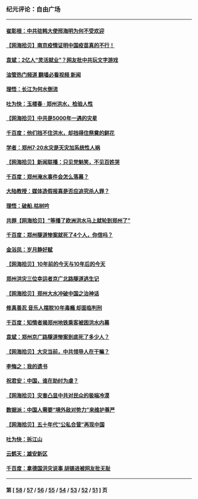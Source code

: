 ### 纪元评论：自由广场
---
#### [崔彰根：中共驻韩大使邢海明为何不受欢迎](../../pages/nsc993/n13126501.md?07310330) 
#### [【网海拾贝】南京疫情证明中国疫苗真的不行！](../../pages/nsc993/n13126542.md?07310330) 
#### [袁斌：2亿人“灵活就业”？网友批中共玩文字游戏](../../pages/nsc993/n13126226.md?07310330) 
#### [油管热门频道 翻墙必看视频 新闻](ok?07310330)
#### [理悟：长江为何水倒流](../../pages/nsc993/n13125442.md?07310330) 
#### [吐为快：玉楼春 · 郑州洪水，检验人性](../../pages/nsc993/n13123098.md?07310330) 
#### [【网海拾贝】中共是5000年一遇的灾星](../../pages/nsc993/n13121438.md?07310330) 
#### [千百度：他们挡不住洪水，却挡得住祭奠的鲜花](../../pages/nsc993/n13121088.md?07310330) 
#### [学者：郑州7·20水灾是天灾加系统性人祸](../../pages/nsc993/n13120823.md?07310330) 
#### [【网海拾贝】新闻联播：只见党魁笑，不见百姓哭](../../pages/nsc993/n13118280.md?07310330) 
#### [千百度：郑州淹水事件会怎么落幕？](../../pages/nsc993/n13118169.md?07310330) 
#### [大陆教授：媒体造假报喜是否应追究杀人罪？](../../pages/nsc993/n13118132.md?07310330) 
#### [理悟：破船.枯树吟](../../pages/nsc993/n13117295.md?07310330) 
#### [共罪【网海拾贝】“等播了欧洲洪水马上就轮到郑州了”](../../pages/nsc993/n13116011.md?07310330) 
#### [千百度：郑州隧道惨案就死了4个人，你信吗？](../../pages/nsc993/n13115587.md?07310330) 
#### [金浴凤：岁月静好赋](../../pages/nsc993/n13115325.md?07310330) 
#### [【网海拾贝】10年前的今天与10年后的今天](../../pages/nsc993/n13113637.md?07310330) 
#### [郑州洪灾三位幸运者京广北路隧道逃生记](../../pages/nsc993/n13113386.md?07310330) 
#### [【网海拾贝】郑州大水冲破中国之治神话](../../pages/nsc993/n13111902.md?07310330) 
#### [修真善忍 音乐人摆脱10年毒瘾 却面临判刑](../../pages/nsc993/n13110899.md?07310330) 
#### [千百度：知情者揭郑州地铁乘客被困洪水内幕](../../pages/nsc993/n13111727.md?07310330) 
#### [袁斌：郑州京广路隧道惨案到底死了多少人？](../../pages/nsc993/n13111587.md?07310330) 
#### [【网海拾贝】大灾当前，中共领导人在干嘛？](../../pages/nsc993/n13109560.md?07310330) 
#### [李悔之：我的遗书](../../pages/nsc993/n13109683.md?07310330) 
#### [祝君安：中国，谁在助纣为虐？](../../pages/nsc993/n13108255.md?07310330) 
#### [【网海拾贝】灾害凸显中共对民众的极端冷漠](../../pages/nsc993/n13106600.md?07310330) 
#### [数据派：中国人需要“境外敌对势力”来维护尊严](../../pages/nsc993/n13106141.md?07310330) 
#### [【网海拾贝】五十年代“公私合营”再现中国](../../pages/nsc993/n13104069.md?07310330) 
#### [吐为快：拆江山](../../pages/nsc993/n13103889.md?07310330) 
#### [云鹤天：雄安新区](../../pages/nsc993/n13103872.md?07310330) 
#### [千百度：拿德国洪灾说事 胡锡进被网友批无耻](../../pages/nsc993/n13103798.md?07310330) 

---
#### 第 [ [58](./58.md?07310330) / [57](./57.md?07310330) / [56](./56.md?07310330) / [55](./55.md?07310330) / [54](./54.md?07310330) / [53](./53.md?07310330) / [52](./52.md?07310330) / [51](./51.md?07310330) ] 页
